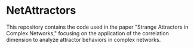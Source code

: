 # NetAttractors
This repository contains the code used in the paper "Strange Attractors in Complex Networks," focusing on the application of the correlation dimension to analyze attractor behaviors in complex networks.
